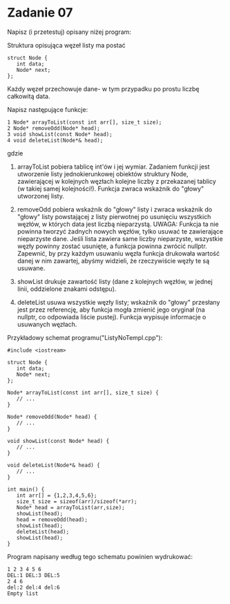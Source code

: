 # Zadanie 07

Napisz (i przetestuj) opisany niżej program:

Struktura opisująca węzeł listy ma postać

	struct Node {
	   int data;
	   Node* next;
	};

Każdy węzeł przechowuje dane- w tym przypadku po prostu liczbę całkowitą data.

Napisz następujące funkcje:

	1 Node* arrayToList(const int arr[], size_t size);
	2 Node* removeOdd(Node* head);
	3 void showList(const Node* head);
	4 void deleteList(Node*& head);

gdzie

1. arrayToList pobiera tablicę int'ów i jej wymiar. Zadaniem funkcji jest utworzenie listy jednokierunkowej obiektów struktury Node, zawierającej w kolejnych węzłach kolejne liczby z przekazanej tablicy (w takiej samej kolejności!). Funkcja zwraca wskażnik do "głowy" utworzonej listy.
	
2. removeOdd pobiera wskażnik do "głowy" listy i zwraca wskażnik do "głowy" listy powstającej z listy pierwotnej po usunięciu wszystkich węzłów, w których data jest liczbą nieparzystą.
UWAGA: Funkcja ta nie powinna tworzyć żadnych nowych węzłów, tylko usuwać te zawierające nieparzyste dane. Jeśli lista zawiera same liczby nieparzyste, wszystkie węzły powinny zostać usunięte, a funkcja powinna zwrócić nullptr. Zapewnić, by przy każdym usuwaniu węzła funkcja drukowała wartość danej w nim zawartej, abyśmy widzieli, że rzeczywiście węzły te są usuwane.

3. showList drukuje zawartość listy (dane z kolejnych węzłów, w jednej linii, oddzielone znakami odstępu).

4. deleteList usuwa wszystkie węzły listy; wskażnik do "głowy" przesłany jest przez referencję, aby funkcja mogła zmienić jego oryginał (na nullptr, co odpowiada liście pustej). Funkcja wypisuje informacje o usuwanych węzłach.

Przykładowy schemat programu("ListyNoTempl.cpp"):
	
	#include <iostream>
	
	struct Node {
	   int data;
	   Node* next;
	};
	
	Node* arrayToList(const int arr[], size_t size) {
	   // ...
	}
	
	Node* removeOdd(Node* head) {
	   // ...
	}
	
	void showList(const Node* head) {
	   // ...
	}
	
	void deleteList(Node*& head) {
	   // ...
	}
	
	int main() {
	   int arr[] = {1,2,3,4,5,6};
	   size_t size = sizeof(arr)/sizeof(*arr);
	   Node* head = arrayToList(arr,size);
	   showList(head);
	   head = removeOdd(head);
	   showList(head);
	   deleteList(head);
	   showList(head);
	}

Program napisany według tego schematu powinien wydrukować:

	1 2 3 4 5 6
	DEL:1 DEL:3 DEL:5
	2 4 6
	del:2 del:4 del:6
	Empty list
